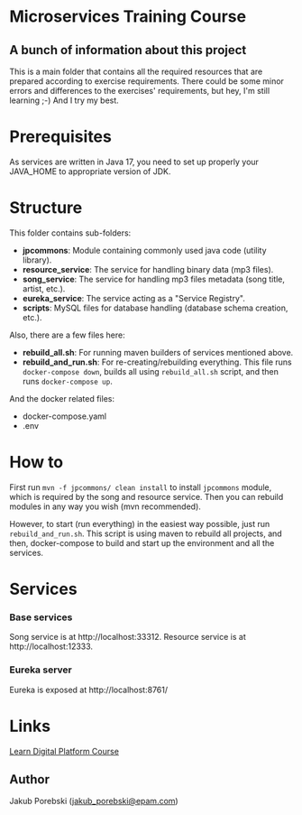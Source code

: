 # Microservices Training Course
## A bunch of information about this project

This is a main folder that contains all the required resources that are prepared according to exercise requirements.
There could be some minor errors and differences to the exercises' requirements, but hey, I'm still learning ;-)
And I try my best.

# Prerequisites
As services are written in Java 17, you need to set up properly your JAVA_HOME to appropriate version of JDK.

# Structure
This folder contains sub-folders:

* **jpcommons**: Module containing commonly used java code (utility library).
* **resource_service**: The service for handling binary data (mp3 files).
* **song_service**: The service for handling mp3 files metadata (song title, artist, etc.).
* **eureka_service**: The service acting as a "Service Registry".
* **scripts**: MySQL files for database handling (database schema creation, etc.).

Also, there are a few files here:

* **rebuild_all.sh**: For running maven builders of services mentioned above.
* **rebuild_and_run.sh**: For re-creating/rebuilding everything. This file runs `docker-compose down`, builds all using `rebuild_all.sh` script, and then runs `docker-compose up`.

And the docker related files:
* docker-compose.yaml
* .env

# How to
First run `mvn -f jpcommons/ clean install` to install `jpcommons` module, which is required by the song and resource service. 
Then you can rebuild modules in any way you wish (mvn recommended).

However, to start (run everything) in the easiest way possible, just run `rebuild_and_run.sh`. 
This script is using maven to rebuild all projects, and then, docker-compose to build and start up the environment and all the services.

# Services
### Base services
Song service is at http://localhost:33312.
Resource service is at http://localhost:12333.

### Eureka server
Eureka is exposed at http://localhost:8761/

# Links
[Learn Digital Platform Course](https://learn.epam.com/study/path?rootId=515800)

## Author
Jakub Porebski (jakub_porebski@epam.com)

